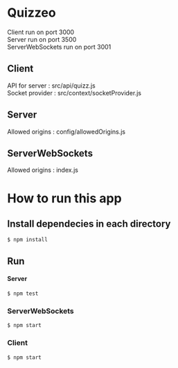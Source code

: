 # Quizzeo

Client run on port 3000  
Server run on port 3500  
ServerWebSockets run on port 3001  

## Client
API for server : src/api/quizz.js  
Socket provider : src/context/socketProvider.js  

## Server
Allowed origins : config/allowedOrigins.js  

## ServerWebSockets
Allowed origins : index.js  


# How to run this app 

## Install dependecies in each directory

    $ npm install
  
## Run
#### Server

    $ npm test
  
### ServerWebSockets

    $ npm start
  
### Client

    $ npm start
  
  
  
  






